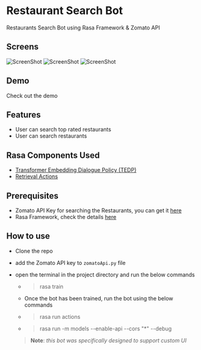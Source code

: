 # Restaurant Search Bot
Restaurants Search Bot using Rasa Framework &amp; Zomato API

## Screens
![ScreenShot](https://github.com/JiteshGaikwad/Restaurant-Search-Bot/blob/master/ui_1.PNG) ![ScreenShot](https://github.com/JiteshGaikwad/Restaurant-Search-Bot/blob/master/ui_2.PNG) ![ScreenShot](https://github.com/JiteshGaikwad/Restaurant-Search-Bot/blob/master/ui_3.PNG)

## Demo
Check out the demo 

## Features
- User can search top rated restaurants
- User can search restaurants 

## Rasa Components Used
- [Transformer Embedding Dialogue Policy (TEDP)](https://rasa.com/docs/rasa/core/policies/#embedding-policy)
- [Retrieval Actions](https://rasa.com/docs/rasa/core/retrieval-actions/#retrieval-actions)

## Prerequisites
- Zomato API Key for searching the Restaurants, you can get it [here](https://developers.zomato.com/documentation#/)
- Rasa Framework, check the details [here](https://rasa.com/docs/rasa/user-guide/installation/)

## How to use
- Clone the repo
- add the Zomato API key to `zomatoApi.py` file
- open the terminal in the project directory and run the below commands
  - > rasa train
  - Once the bot has been trained, run the bot using the below commands
  - > rasa run actions
  - > rasa run -m models --enable-api --cors "*" --debug
  
  
  
  
  > **Note**: *this bot was specifically designed to support custom UI*
  
